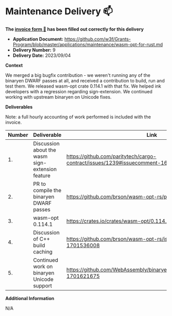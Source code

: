 # Maintenance Delivery :mailbox:

**The [invoice form :pencil:](https://docs.google.com/forms/d/e/1FAIpQLSfmNYaoCgrxyhzgoKQ0ynQvnNRoTmgApz9NrMp-hd8mhIiO0A/viewform) has been filled out correctly for this delivery**  

* **Application Document:** https://github.com/w3f/Grants-Program/blob/master/applications/maintenance/wasm-opt-for-rust.md
* **Delivery Number:** 9
* **Delivery Date:** 2023/09/04


**Context**

We merged a big bugfix contribution -
we weren't running any of the binaryen DWARF passes at all,
and received a contribution to build, run and test them.
We released wasm-opt crate 0.114.1 with that fix.
We helped ink developers with a regression regarding sign-extension.
We continued working with upstream binaryen on Unicode fixes.

**Deliverables**

Note: a full hourly accounting of work performed is included with the invoice.

| Number | Deliverable | Link | Notes |
| ------------- | ------------- | ------------- |------------- |
| 1. | Discussion about the wasm sign-extension feature | https://github.com/paritytech/cargo-contract/issues/1239#issuecomment-1673837119 | |
| 2. | PR to compile the binaryen DWARF passes | https://github.com/brson/wasm-opt-rs/pull/151 | |
| 3. | wasm-opt 0.114.1 | https://crates.io/crates/wasm-opt/0.114.1 | |
| 4. | Discussion of C++ build caching | https://github.com/brson/wasm-opt-rs/issues/148#issuecomment-1701536008 | |
| 5. | Continued work on binaryen Unicode support | https://github.com/WebAssembly/binaryen/pull/5671#issuecomment-1701621675 | |

**Additional Information**

N/A

